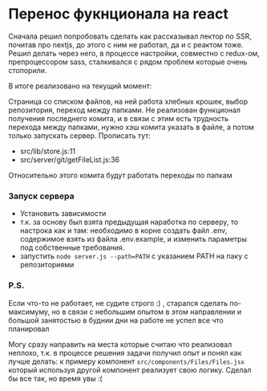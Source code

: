 # Перенос фукнционала на react

Сначала решил попробовать сделать как рассказывал лектор по SSR, почитав про nextjs, до этого с ним не работал, да и с реактом тоже.
Решил делать через него, в процессе настройки, совместно с redux-ом, препроцессором sass, сталкивался с рядом проблем которые очень стопорили.

В итоге реализовано на текущий момент:

Страница со списком файлов, на ней работа хлебных крошек, выбор репозитория, переход между папками.
Не реализован функционал получения последнего комита, и в связи с этим есть трудность перехода между папками, нужно хэш комита указать в файле, а потом только запускать сервер. Прописать тут:
* src/lib/store.js:11
* src/server/git/getFileList.js:36

Относительно этого комита будут работать переходы по папкам

### Запуск сервера

* Установить зависимости
* т.к. за основу был взята предыдущая наработка по серверу, то настрока как и там: 
необходимо в корне создать файл .env, содержимое взять из файла .env.example, и изменить параметры под собственные требования.
* запустить `node server.js --path=PATH` с указанием PATH на паку с репозиториями

### P.S.

Если что-то не работает, не судите строго :) , старался сделать по-максимуму, но в связи с небольшим опытом в 
этом направлении и большой занятостью в буднии дни на работе не успел все что планировал

Могу сразу направить на места которые считаю что реализовал неплохо, т.к. в процессе решения задачи получил опыт и понял как лучше делать:
к примеру компонент `src/components/Files/Files.jsx` который используя другой компонент реализует свою логику. Сделал бы все так, но время увы :(


